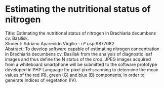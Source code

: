 # Estimating the nutritional status of nitrogen
Title: Estimating the nutritional status of nitrogen in Brachiaria decumbens cv. Basilisk. <br />
Student: Adriano Aparecido Virgílio - nº usp:9877082 <br />
Abstract: To develop software capable of estimating nitrogen concentration in Brachiaria decumbens cv. Basilisk from the analysis of diagnostic leaf images and thus define the N status of the crop. JPEG images acquired from a whiteboard smartphone will be submitted to the software prototype developed in PHP Language for pixel pixel scanning to determine the mean values of the red (R), green (G) and blue (B) components, in order to generate Indices of vegetation (IV).
